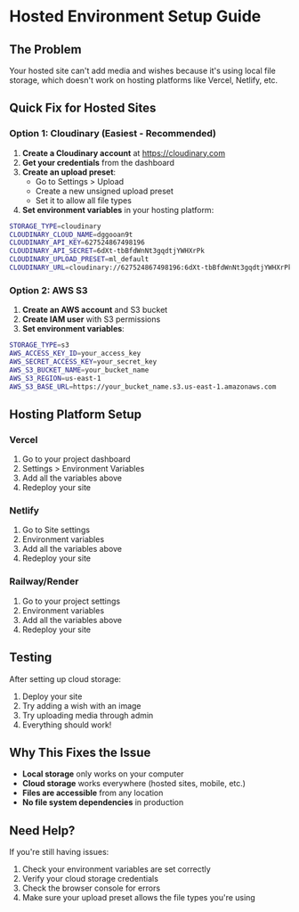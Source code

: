 # Hosted Environment Setup Guide

## The Problem
Your hosted site can't add media and wishes because it's using local file storage, which doesn't work on hosting platforms like Vercel, Netlify, etc.

## Quick Fix for Hosted Sites

### Option 1: Cloudinary (Easiest - Recommended)

1. **Create a Cloudinary account** at https://cloudinary.com
2. **Get your credentials** from the dashboard
3. **Create an upload preset**:
   - Go to Settings > Upload
   - Create a new unsigned upload preset
   - Set it to allow all file types
4. **Set environment variables** in your hosting platform:

```bash
STORAGE_TYPE=cloudinary
CLOUDINARY_CLOUD_NAME=dggooan9t
CLOUDINARY_API_KEY=627524867498196
CLOUDINARY_API_SECRET=6dXt-tbBfdWnNt3gqdtjYWHXrPk
CLOUDINARY_UPLOAD_PRESET=ml_default
CLOUDINARY_URL=cloudinary://627524867498196:6dXt-tbBfdWnNt3gqdtjYWHXrPk@dggooan9t
```

### Option 2: AWS S3

1. **Create an AWS account** and S3 bucket
2. **Create IAM user** with S3 permissions
3. **Set environment variables**:

```bash
STORAGE_TYPE=s3
AWS_ACCESS_KEY_ID=your_access_key
AWS_SECRET_ACCESS_KEY=your_secret_key
AWS_S3_BUCKET_NAME=your_bucket_name
AWS_S3_REGION=us-east-1
AWS_S3_BASE_URL=https://your_bucket_name.s3.us-east-1.amazonaws.com
```

## Hosting Platform Setup

### Vercel
1. Go to your project dashboard
2. Settings > Environment Variables
3. Add all the variables above
4. Redeploy your site

### Netlify
1. Go to Site settings
2. Environment variables
3. Add all the variables above
4. Redeploy your site

### Railway/Render
1. Go to your project settings
2. Environment variables
3. Add all the variables above
4. Redeploy your site

## Testing

After setting up cloud storage:
1. Deploy your site
2. Try adding a wish with an image
3. Try uploading media through admin
4. Everything should work!

## Why This Fixes the Issue

- **Local storage** only works on your computer
- **Cloud storage** works everywhere (hosted sites, mobile, etc.)
- **Files are accessible** from any location
- **No file system dependencies** in production

## Need Help?

If you're still having issues:
1. Check your environment variables are set correctly
2. Verify your cloud storage credentials
3. Check the browser console for errors
4. Make sure your upload preset allows the file types you're using

